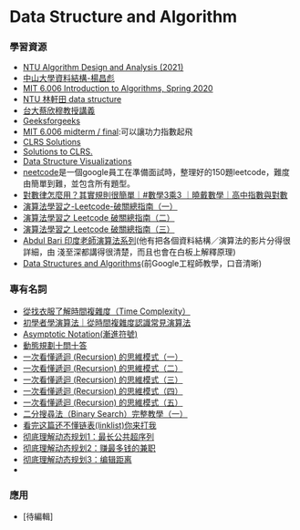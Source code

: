 # Data Structure and Algorithm

### 學習資源
- [NTU Algorithm Design and Analysis (2021)](https://www.youtube.com/playlist?list=PLOAQYZPRn2V7lSunztJ4h0Sb0ejUA4Juq)
- [中山大學資料結構-楊昌彪](https://par.cse.nsysu.edu.tw/~cbyang/course/ds/ds_index.htm)
- [MIT 6.006 Introduction to Algorithms, Spring 2020](https://youtube.com/playlist?list=PLUl4u3cNGP63EdVPNLG3ToM6LaEUuStEY)
- [NTU 林軒田 data structure](https://www.youtube.com/playlist?list=PLXVfgk9fNX2Kda9rttSvGROCtRQ3Sb8bA)
- [台大蔡欣穆教授講義](https://www.csie.ntu.edu.tw/~hsinmu/courses/dsa_17spring)
- [Geeksforgeeks](https://www.geeksforgeeks.org/)  
- [MIT 6.006 midterm / final](https://courses.csail.mit.edu/6.006/oldquizzes/):可以讓功力指數起飛
- [CLRS Solutions](https://walkccc.github.io/CLRS/)
- [Solutions to CLRS.](https://github.com/JasonQSY/CLRS-1)
- [Data Structure Visualizations](https://www.cs.usfca.edu/~galles/visualization/Algorithms.html)
- [neetcode](https://neetcode.io/)是一個google員工在準備面試時，整理好的150題leetcode，難度由簡單到難，並包含所有題型。
- [對數律怎麼用？其實規則很簡單｜#數學3乘3 ｜曉戴數學｜高中指數與對數](https://youtu.be/ryFuZ6Tny1o)
- [演算法學習之-Leetcode-破關總指南（一）](https://medium.com/appworks-school/%E6%BC%94%E7%AE%97%E6%B3%95%E5%AD%B8%E7%BF%92%E4%B9%8B-leetcode-%E7%A0%B4%E9%97%9C%E7%B8%BD%E6%8C%87%E5%8D%97-%E4%B8%80-873b3fb65152)
- [演算法學習之 Leetcode 破關總指南（二）](https://medium.com/appworks-school/%E6%BC%94%E7%AE%97%E6%B3%95%E5%AD%B8%E7%BF%92%E4%B9%8B-leetcode-%E7%A0%B4%E9%97%9C%E7%B8%BD%E6%8C%87%E5%8D%97-%E4%BA%8C-73a1216dbfef)
- [演算法學習之 Leetcode 破關總指南（三）](https://medium.com/appworks-school/%E6%BC%94%E7%AE%97%E6%B3%95%E5%AD%B8%E7%BF%92%E4%B9%8B-leetcode-%E7%A0%B4%E9%97%9C%E7%B8%BD%E6%8C%87%E5%8D%97-%E4%B8%89-7f0958d176da)
- [Abdul Bari 印度老師演算法系列](https://youtube.com/playlist?list=PLDN4rrl48XKpZkf03iYFl-O29szjTrs_O)(他有把各個資料結構／演算法的影片分得很詳細，由
淺至深都講得很清楚，而且也會在白板上解釋原理)
- [Data Structures and Algorithms](https://youtube.com/playlist?list=PLBZBJbE_rGRV8D7XZ08LK6z-4zPoWzu5H)(前Google工程師教學，口音清晰)

### 專有名詞
- [從找衣服了解時間複雜度（Time Complexity）](https://pjchender.blogspot.com/2021/05/time-complexity.html)
- [初學者學演算法｜從時間複雜度認識常見演算法](https://medium.com/appworks-school/%E5%88%9D%E5%AD%B8%E8%80%85%E5%AD%B8%E6%BC%94%E7%AE%97%E6%B3%95-%E5%BE%9E%E6%99%82%E9%96%93%E8%A4%87%E9%9B%9C%E5%BA%A6%E8%AA%8D%E8%AD%98%E5%B8%B8%E8%A6%8B%E6%BC%94%E7%AE%97%E6%B3%95-%E4%B8%80-b46fece65ba5)
- [Asymptotic Notation(漸進符號)](http://alrightchiu.github.io/SecondRound/complexityasymptotic-notationjian-jin-fu-hao.html#com)
- [動態規劃十問十答](https://github.com/ninechapter-algorithm/linghu-algorithm-templete/blob/master/%E7%AE%97%E6%B3%95%E4%B8%8E%E6%95%B0%E6%8D%AE%E7%BB%93%E6%9E%84/%E5%8A%A8%E6%80%81%E8%A7%84%E5%88%92%E5%8D%81%E9%97%AE%E5%8D%81%E7%AD%94.md)
- [一次看懂遞迴 (Recursion) 的思維模式（一）](https://medium.com/appworks-school/%E9%80%B2%E5%85%A5%E9%81%9E%E8%BF%B4-recursion-%E7%9A%84%E4%B8%96%E7%95%8C-%E4%B8%80-59fa4b394ef6)
- [一次看懂遞迴 (Recursion) 的思維模式（二）](https://medium.com/appworks-school/%E9%80%B2%E5%85%A5%E9%81%9E%E8%BF%B4-recursion-%E7%9A%84%E4%B8%96%E7%95%8C-%E4%BA%8C-58196a45a945)
- [一次看懂遞迴 (Recursion) 的思維模式（三）](https://medium.com/appworks-school/%E9%80%B2%E5%85%A5%E9%81%9E%E8%BF%B4-recursion-%E7%9A%84%E4%B8%96%E7%95%8C-%E4%B8%89-d2fd70b5b171)
- [一次看懂遞迴 (Recursion) 的思維模式（四）](https://medium.com/appworks-school/%E9%80%B2%E5%85%A5%E9%81%9E%E8%BF%B4-recursion-%E7%9A%84%E4%B8%96%E7%95%8C-%E5%9B%9B-27d86b9fbd1d)
- [一次看懂遞迴 (Recursion) 的思維模式（五）](https://medium.com/appworks-school/%E9%80%B2%E5%85%A5%E9%81%9E%E8%BF%B4-recursion-%E7%9A%84%E4%B8%96%E7%95%8C-%E4%BA%94-b678adad95ca)
- [二分搜尋法（Binary Search）完整教學（一）](https://medium.com/appworks-school/binary-search-%E9%82%A3%E4%BA%9B%E8%97%8F%E5%9C%A8%E7%B4%B0%E7%AF%80%E8%A3%A1%E7%9A%84%E9%AD%94%E9%AC%BC-%E4%B8%80-%E5%9F%BA%E7%A4%8E%E4%BB%8B%E7%B4%B9-dd2cd804aee1)
- [看完这篇还不懂链表(linklist)你来打我](https://mp.weixin.qq.com/s/iHk20PBBxlcuN_F6gNdPAg)
- [彻底理解动态规划1：最长公共超序列](https://mp.weixin.qq.com/s/3LzuUduVYouQ1jLWD2LAVA)
- [彻底理解动态规划2：赚最多钱的兼职](https://mp.weixin.qq.com/s?__biz=Mzg4OTYzODM4Mw==&mid=2247487676&idx=1&sn=d201e9fdf076ca9fcbde0561286665cc&chksm=cfe98c3cf89e052a7383ed2efa82512df4e457fef353b55dcbc051c3090a11450a498d7aeed0&scene=178&cur_album_id=2728729931651858436#rd)
- [彻底理解动态规划3：编辑距离](https://mp.weixin.qq.com/s?__biz=Mzg4OTYzODM4Mw==&mid=2247487687&idx=1&sn=0cfa1de79023bde237d283567eeffd2e&chksm=cfe98c47f89e055122ab1c9a17e4ad52ff1d825cec36cbb2e103a907f6015e30b6f7b97209af&scene=178&cur_album_id=2728729931651858436#rd)
- 

### 應用
- [待編輯]
